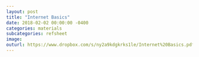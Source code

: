 ```yaml
---
layout: post
title: "Internet Basics"
date: 2018-02-02 00:00:00 -0400
categories: materials
subcategories: refsheet
image:
outurl: https://www.dropbox.com/s/ny2a9kdgkrks1le/Internet%20Basics.pdf?dl=0
---
```

